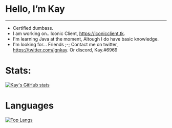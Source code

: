 # Hello, **I’m Kay**
---------------------------------
- Certified dumbass.
- I am working on.. Iconic Client, https://iconicclient.tk.
- I'm learning Java at the moment, Altough I do have basic knowledge.
- I'm looking for... Friends ;-;
Contact me on twitter, https://twitter.com/ignkay. Or discord, Kay.#6969

# Stats:
[![Kay's GitHub stats](https://github-readme-stats.vercel.app/api?username=IgnKay)](https://github.com/anuraghazra/github-readme-stats)

# Languages
[![Top Langs](https://github-readme-stats.vercel.app/api/top-langs/?username=IgnKay&exclude_repo=github-readme-stats,anuraghazra.github.io)](https://github.com/anuraghazra/github-readme-stats)
